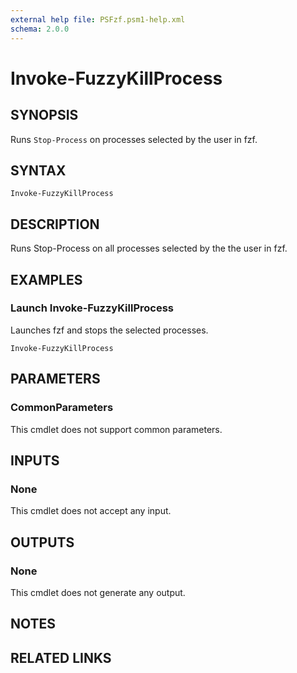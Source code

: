 ```yaml
---
external help file: PSFzf.psm1-help.xml
schema: 2.0.0
---
```


# Invoke-FuzzyKillProcess
## SYNOPSIS
Runs `Stop-Process` on processes selected by the user in fzf.
## SYNTAX

```
Invoke-FuzzyKillProcess
```

## DESCRIPTION
Runs Stop-Process on all processes selected by the the user in fzf.
## EXAMPLES

### Launch Invoke-FuzzyKillProcess
	
Launches fzf and stops the selected processes.


```
Invoke-FuzzyKillProcess
```

## PARAMETERS

### CommonParameters
This cmdlet does not support common parameters.
## INPUTS

### None 
This cmdlet does not accept any input.
## OUTPUTS

### None
This cmdlet does not generate any output.
## NOTES

## RELATED LINKS

